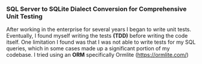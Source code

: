 ### SQL Server to SQLite Dialect Conversion for Comprehensive Unit Testing

After working in the enterprise for several years I began to write unit tests.  Eventually, I found myself writing 
the tests **(TDD)** before writing the code itself.  One limitation I found was that I was not able to write tests for my
SQL queries, which in some cases made up a significant portion of my codebase.  I tried using an **ORM** specifically Ormlite
(https://ormlite.com/)
